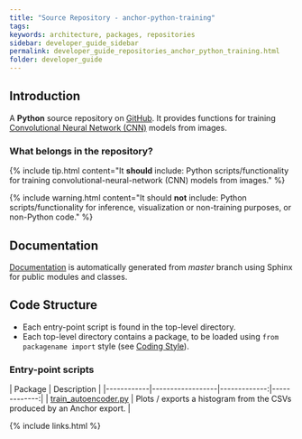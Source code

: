 ```yaml
---
title: "Source Repository - anchor-python-training"
tags:
keywords: architecture, packages, repositories
sidebar: developer_guide_sidebar
permalink: developer_guide_repositories_anchor_python_training.html
folder: developer_guide
---
```


## Introduction

A **Python** source repository on [GitHub](https://github.com/anchoranalysis/anchor-python-training/). It provides functions for training [Convolutional Neural Network (CNN)](https://en.wikipedia.org/wiki/Convolutional_neural_network) models from images.

### What belongs in the repository?

{% include tip.html content="It **should** include: Python scripts/functionality for training convolutional-neural-network (CNN) models from images." %}

{% include warning.html content="It should **not** include: Python scripts/functionality for inference, visualization or non-training purposes, or non-Python code." %}

## Documentation

[Documentation](https://www.anchoranalysis.org/anchor-python-training/) is automatically generated from *master* branch using Sphinx for public modules and classes.

## Code Structure

- Each entry-point script is found in the top-level directory.
- Each top-level directory contains a package, to be loaded using `from packagename import` style (see [Coding Style](/developer_guide_architecture_coding_style.html#python)).

### Entry-point scripts

| Package | Description  |
|------------|------------------|-------------:|-------------:|
| [train_autoencoder.py](https://github.com/anchoranalysis/anchor-python-training/blob/master/src/anchor_python_training/train_autoencoder.py) | Plots / exports a histogram from the CSVs produced by an Anchor export. |

{% include links.html %}
